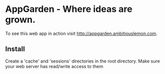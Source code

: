 # AppGarden - Where ideas are grown.

To see this web app in action visit http://appgarden.ambitiouslemon.com.

## Install

Create a 'cache' and 'sessions' directories in the root directory. Make sure your web server has read/write access to them
